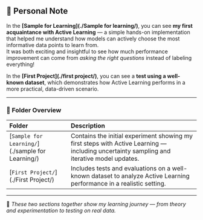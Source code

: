 ## 🧩 Personal Note

In the **[Sample for Learning](./Sample for learning/)**, you can see **my first acquaintance with Active Learning** — a simple hands-on implementation that helped me understand how models can actively choose the most informative data points to learn from.  
It was both exciting and insightful to see how much performance improvement can come from *asking the right questions* instead of labeling everything!

In the **[First Project](./first project/)**, you can see a **test using a well-known dataset**, which demonstrates how Active Learning performs in a more practical, data-driven scenario.

---

### 📂 Folder Overview

| Folder | Description |
|:-------|:-------------|
| [`Sample for Learning/`](./sample for Learning/) | Contains the initial experiment showing my first steps with Active Learning — including uncertainty sampling and iterative model updates. |
| [`First Project/`](./First Project/) | Includes tests and evaluations on a well-known dataset to analyze Active Learning performance in a realistic setting. |

---

📘 *These two sections together show my learning journey — from theory and experimentation to testing on real data.*
